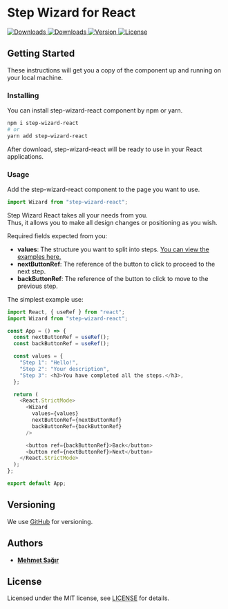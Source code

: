 # Step Wizard for React

<p>
  <a href="https://www.npmjs.com/package/step-wizard-react">
    <img src="https://img.shields.io/npm/dm/step-wizard-react" alt="Downloads">
  </a>
  <a href="https://www.npmjs.com/package/step-wizard-react">
    <img src="https://img.shields.io/npm/dt/step-wizard-react" alt="Downloads">
  </a>
  <a href="https://www.npmjs.com/package/step-wizard-react">
    <img src="https://img.shields.io/npm/v/step-wizard-react" alt="Version">
  </a>
  <a href="https://www.npmjs.com/package/step-wizard-react">
    <img src="https://img.shields.io/npm/l/step-wizard-react" alt="License">
  </a>
</p>

## Getting Started

These instructions will get you a copy of the component up and running on your local machine.

### Installing

You can install step-wizard-react component by npm or yarn.

```bash
npm i step-wizard-react
# or
yarn add step-wizard-react
```

After download, step-wizard-react will be ready to use in your React applications.

### Usage

Add the step-wizard-react component to the page you want to use.

```js
import Wizard from "step-wizard-react";
```

Step Wizard React takes all your needs from you. <br />
Thus, it allows you to make all design changes or positioning as you wish. <br />

Required fields expected from you:

- <b>values</b>: The structure you want to split into steps. <a href="#">You can view the examples here.</a>
- <b>nextButtonRef</b>: The reference of the button to click to proceed to the next step.
- <b>backButtonRef</b>: The reference of the button to click to move to the previous step.

The simplest example use:

```js
import React, { useRef } from "react";
import Wizard from "step-wizard-react";

const App = () => {
  const nextButtonRef = useRef();
  const backButtonRef = useRef();

  const values = {
    "Step 1": "Hello!",
    "Step 2": "Your description",
    "Step 3": <h3>You have completed all the steps.</h3>,
  };

  return (
    <React.StrictMode>
      <Wizard
        values={values}
        nextButtonRef={nextButtonRef}
        backButtonRef={backButtonRef}
      />

      <button ref={backButtonRef}>Back</button>
      <button ref={nextButtonRef}>Next</button>
    </React.StrictMode>
  );
};

export default App;
```

## Versioning

We use [GitHub](https://github.com/mehmetsagir/step-wizard-react) for versioning.

## Authors

- **[Mehmet Sağır](https://github.com/mehmetsagir)**

## License

Licensed under the MIT license, see [LICENSE](https://github.com/mehmetsagir/step-wizard-react/blob/master/LICENSE) for details.
